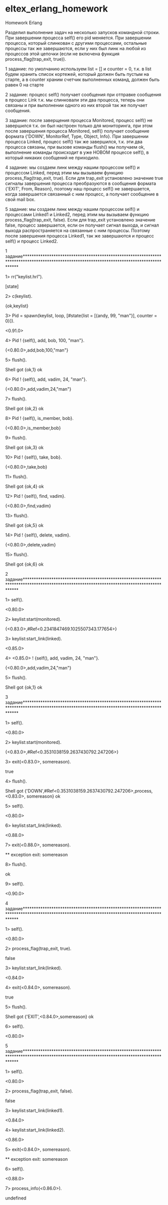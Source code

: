 # eltex_erlang_homework
Homework Erlang

Разделил выполнение задач на несколько запусков командной строки. При завершении процесса self() его pid меняется. При завершении процесса, который слинкован с другими процессами, остальные процессы так же завершаются, если у них был линк на любой из процессов этой цепочки (если не включена функция process_flag(trap_exit, true)).

1 задание: по умолчанию используем list = [] и counter = 0, т.к. в list будем хранить список кортежей, который должен быть пустым на старте, а в counter храним счетчик выполненных команд, должен быть равен 0 на старте

2 задание: процесс self() получает сообщения при отправке сообщения в процесс Link т.к. мы слинковали эти два процесса, теперь они связаны и при выполнении одного из них второй так же получает сообщения.

3 задание: после заверщения процесса Monitored, процесс self() не завершился т.к. он был настроен только для мониторинга, при этом после завершения процесса Monitored, self() получает сообщение формата {'DOWN', MonitorRef, Type, Object, Info}.
При завершении процесса Linked, процесс self() так же завершился, т.к. эти два процесса связаны, при вызове команды flush() мы получаем ok, выполнение команды происходит в уже НОВОМ процессе self(), в который никаких сообщений не приходило.

4 задание: мы создаем линк между нашим процессом self() и процессом Linked, перед этим мы вызываем функцию process_flag(trap_exit, true). Если для trap_exit установлено значение true сигналы завершения процесса преобразуются в сообщения формата {'EXIT', From, Reason}, поэтому наш процесс self() не завершается, когда завершается связанный с ним процесс, а получает сообщение в свой mail box.

5 задание: мы создаем линк между нашим процессом self() и процессами Linked1 и Linked2, перед этим мы вызываем функцию process_flag(trap_exit, false). Если для trap_exit установлено значение false, процесс завершается, если он получает сигнал выхода, и сигнал выхода распространяется на связанные с ним процессы. Поэтому после завершения процесса Linked1, так же завершаются и процесс self() и процесс Linked2.

1 задание********************************************************************************************************************************************

1> rr("keylist.hrl").

[state]

2> c(keylist).

{ok,keylist}

3> Pid = spawn(keylist, loop, [#state{list = [{andy, 99, "man"}], counter = 0}]).

<0.91.0>

4> Pid ! {self(), add, bob, 100, "man"}.

{<0.80.0>,add,bob,100,"man"}

5> flush().

Shell got {ok,1}
ok

6> Pid ! {self(), add, vadim, 24, "man"}.

{<0.80.0>,add,vadim,24,"man"}

7> flush().

Shell got {ok,2}
ok

8> Pid ! {self(), is_member, bob}.

{<0.80.0>,is_member,bob}

9> flush().

Shell got {ok,3}
ok

10> Pid ! {self(), take, bob}.

{<0.80.0>,take,bob}

11> flush().

Shell got {ok,4}
ok

12> Pid ! {self(), find, vadim}.

{<0.80.0>,find,vadim}

13> flush().

Shell got {ok,5}
ok

14> Pid ! {self(), delete, vadim}.

{<0.80.0>,delete,vadim}

15> flush().

Shell got {ok,6}
ok

2 задание********************************************************************************************************************************************

1> self().

<0.80.0>

2> keylist:start(monitored).

{<0.83.0>,#Ref<0.2341847469.1025507343.177654>}

3> keylist:start_link(linked).

<0.85.0>

4> <0.85.0> ! {self(), add, vadim, 24, "man"}.

{<0.80.0>,add,vadim,24,"man"}

5> flush().                    

Shell got {ok,1}
ok

3 задание********************************************************************************************************************************************

1> self().  

<0.80.0>

2> keylist:start(monitored).

{<0.83.0>,#Ref<0.3531038159.2637430792.247206>}

3> exit(<0.83.0>, somereason).

true

4> flush(). 

Shell got {'DOWN',#Ref<0.3531038159.2637430792.247206>,process,<0.83.0>,
                  somereason}
ok

5> self().                     

<0.80.0>

6> keylist:start_link(linked).

<0.88.0>

7> exit(<0.88.0>, somereason). 

** exception exit: somereason

8> flush().

ok

9> self().

<0.90.0>

4 задание********************************************************************************************************************************************

1> self().

<0.80.0>

2> process_flag(trap_exit, true).

false

3> keylist:start_link(linked).

<0.84.0>

4> exit(<0.84.0>, somereason).

true

5> flush().

Shell got {'EXIT',<0.84.0>,somereason}
ok

6> self().

<0.80.0>

5 задание********************************************************************************************************************************************

1> self().

<0.80.0>

2> process_flag(trap_exit, false). 

false

3> keylist:start_link(linked1).

<0.84.0>

4> keylist:start_link(linked2).

<0.86.0>

5> exit(<0.84.0>, somereason). 

** exception exit: somereason

6> self().

<0.88.0>

7> process_info(<0.86.0>).

undefined

